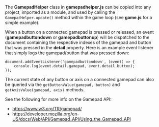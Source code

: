 The **GamepadHelper** class in **gamepadhelper.js** can be copied into any project, imported as a module, and used by calling the ```GamepadHelper.update()``` method within the game loop (see **game.js** for a simple example).

When a button on a connected gamepad is pressed or released, an event (**gamepadbuttondown** or **gamepadbuttonup**) will be dispatched to the document containing the respective indexes of the gamepad and button that was pressed in the **detail** property. Here is an example event listener that simply logs the gamepad/button that was pressed down:

```
document.addEventListener('gamepadbuttondown', (event) => {
    console.log(event.detail.gamepad, event.detail.button);
});
```

The current state of any button or axis on a connected gamepad can also be queried via the ```getButtonValue(gamepad, button)``` and ```getAxisValue(gamepad, axis)``` methods.

See the following for more info on the Gamepad API:
- https://www.w3.org/TR/gamepad/
- https://developer.mozilla.org/en-US/docs/Web/API/Gamepad_API/Using_the_Gamepad_API
